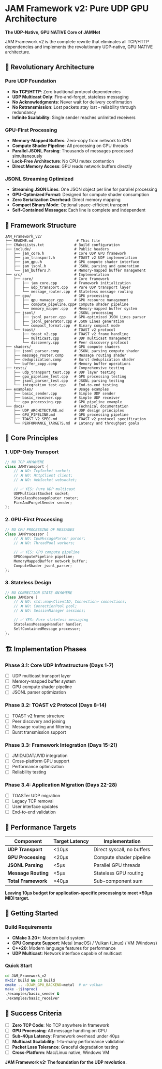 # JAM Framework v2: Pure UDP GPU Architecture

**The UDP-Native, GPU NATIVE Core of JAMNet**

JAM Framework v2 is the complete rewrite that eliminates all TCP/HTTP dependencies and implements the revolutionary UDP-native, GPU NATIVE architecture.

## 🚀 Revolutionary Architecture

### **Pure UDP Foundation**
- **No TCP/HTTP**: Zero traditional protocol dependencies
- **UDP Multicast Only**: Fire-and-forget, stateless messaging
- **No Acknowledgments**: Never wait for delivery confirmation
- **No Retransmission**: Lost packets stay lost - reliability through redundancy
- **Infinite Scalability**: Single sender reaches unlimited receivers

### **GPU-First Processing**
- **Memory-Mapped Buffers**: Zero-copy from network to GPU
- **Compute Shader Pipeline**: All processing on GPU threads
- **Parallel JSONL Parsing**: Thousands of messages processed simultaneously
- **Lock-Free Architecture**: No CPU mutex contention
- **Direct Memory Access**: GPU reads network buffers directly

### **JSONL Streaming Optimized**
- **Streaming JSON Lines**: One JSON object per line for parallel processing
- **GPU-Optimized Format**: Designed for compute shader consumption
- **Zero Serialization Overhead**: Direct memory mapping
- **Compact Binary Mode**: Optional space-efficient transport
- **Self-Contained Messages**: Each line is complete and independent

## 📁 Framework Structure

```
JAM_Framework_v2/
├── README.md                    # This file
├── CMakeLists.txt              # Build configuration
├── include/                    # Public headers
│   ├── jam_core.h              # Core UDP GPU framework
│   ├── jam_transport.h         # TOAST v2 UDP implementation
│   ├── jam_gpu.h               # GPU compute shader interface
│   ├── jam_jsonl.h             # JSONL parsing and generation
│   └── jam_buffers.h           # Memory-mapped buffer management
├── src/                        # Implementation
│   ├── core/                   # Core framework
│   │   ├── jam_core.cpp        # Framework initialization
│   │   ├── udp_transport.cpp   # Pure UDP transport layer
│   │   └── message_router.cpp  # Stateless message routing
│   ├── gpu/                    # GPU processing
│   │   ├── gpu_manager.cpp     # GPU resource management
│   │   ├── compute_pipeline.cpp# Compute shader pipeline
│   │   └── memory_mapper.cpp   # Memory-mapped buffer system
│   ├── jsonl/                  # JSONL processing
│   │   ├── jsonl_parser.cpp    # GPU-optimized JSON Lines parser
│   │   ├── jsonl_generator.cpp # JSON Lines generation
│   │   └── compact_format.cpp  # Binary compact mode
│   └── toast/                  # TOAST v2 protocol
│       ├── toast_v2.cpp        # TOAST v2 frame handling
│       ├── multicast.cpp       # UDP multicast management
│       └── discovery.cpp       # Peer discovery protocol
├── shaders/                    # GPU compute shaders
│   ├── jsonl_parser.comp       # JSONL parsing compute shader
│   ├── message_router.comp     # Message routing shader
│   ├── deduplication.comp      # Burst deduplication shader
│   └── buffer_copy.comp        # Memory buffer operations
├── tests/                      # Comprehensive testing
│   ├── udp_transport_test.cpp  # UDP layer testing
│   ├── gpu_pipeline_test.cpp   # GPU processing testing
│   ├── jsonl_parser_test.cpp   # JSONL parsing testing
│   └── integration_test.cpp    # End-to-end testing
├── examples/                   # Usage examples
│   ├── basic_sender.cpp        # Simple UDP sender
│   ├── basic_receiver.cpp      # Simple UDP receiver
│   └── gpu_processing.cpp      # GPU pipeline example
└── docs/                       # Technical documentation
    ├── UDP_ARCHITECTURE.md     # UDP design principles
    ├── GPU_PIPELINE.md         # GPU processing pipeline
    ├── TOAST_V2_SPEC.md        # TOAST v2 protocol specification
    └── PERFORMANCE_TARGETS.md  # Latency and throughput goals
```

## 🎯 Core Principles

### **1. UDP-Only Transport**
```cpp
// NO TCP ANYWHERE
class JAMTransport {
    // ❌ NO: TcpSocket socket;
    // ❌ NO: HttpClient client;
    // ❌ NO: WebSocket websocket;
    
    // ✅ YES: Pure UDP multicast
    UDPMulticastSocket socket;
    StatelessMessageRouter router;
    FireAndForgetSender sender;
};
```

### **2. GPU-First Processing**
```cpp
// NO CPU PROCESSING OF MESSAGES
class JAMProcessor {
    // ❌ NO: CpuMessageParser parser;
    // ❌ NO: ThreadPool workers;
    
    // ✅ YES: GPU compute pipeline
    GPUComputePipeline pipeline;
    MemoryMappedBuffer network_buffer;
    ComputeShader jsonl_parser;
};
```

### **3. Stateless Design**
```cpp
// NO CONNECTION STATE ANYWHERE
class JAMCore {
    // ❌ NO: std::map<ClientID, Connection> connections;
    // ❌ NO: ConnectionPool pool;
    // ❌ NO: SessionManager sessions;
    
    // ✅ YES: Pure stateless messaging
    StatelessMessageHandler handler;
    SelfContainedMessage processor;
};
```

## 🏗️ Implementation Phases

### **Phase 3.1: Core UDP Infrastructure** (Days 1-7)
- [ ] UDP multicast transport layer
- [ ] Memory-mapped buffer system
- [ ] GPU compute shader pipeline
- [ ] JSONL parser optimization

### **Phase 3.2: TOAST v2 Protocol** (Days 8-14)
- [ ] TOAST v2 frame structure
- [ ] Peer discovery and joining
- [ ] Message routing and filtering
- [ ] Burst transmission support

### **Phase 3.3: Framework Integration** (Days 15-21)
- [ ] JMID/JDAT/JVID integration
- [ ] Cross-platform GPU support
- [ ] Performance optimization
- [ ] Reliability testing

### **Phase 3.4: Application Migration** (Days 22-28)
- [ ] TOASTer UDP migration
- [ ] Legacy TCP removal
- [ ] User interface updates
- [ ] End-to-end validation

## 🎯 Performance Targets

| **Component** | **Target Latency** | **Implementation** |
|---------------|-------------------|--------------------|
| **UDP Transport** | <10μs | Direct syscall, no buffers |
| **GPU Processing** | <20μs | Compute shader pipeline |
| **JSONL Parsing** | <5μs | Parallel GPU threads |
| **Message Routing** | <5μs | Stateless GPU routing |
| **Total Framework** | <40μs | Sub-component sum |

**Leaving 10μs budget for application-specific processing to meet <50μs MIDI target.**

## 🚀 Getting Started

### **Build Requirements**
- **CMake 3.20+**: Modern build system
- **GPU Compute Support**: Metal (macOS) / Vulkan (Linux) / VM (Windows)
- **C++20**: Modern language features for performance
- **UDP Multicast**: Network interface capable of multicast

### **Quick Start**
```bash
cd JAM_Framework_v2
mkdir build && cd build
cmake .. -DJAM_GPU_BACKEND=metal  # or vulkan
make -j$(nproc)
./examples/basic_sender &
./examples/basic_receiver
```

## 🎯 Success Criteria

- [ ] **Zero TCP Code**: No TCP anywhere in framework
- [ ] **GPU Processing**: All message handling on GPU
- [ ] **Sub-40μs Latency**: Framework overhead under 40μs
- [ ] **Multicast Scalability**: 1-to-many performance validation
- [ ] **Packet Loss Tolerance**: Graceful degradation testing
- [ ] **Cross-Platform**: Mac/Linux native, Windows VM

**JAM Framework v2: The foundation for the UDP revolution.**
